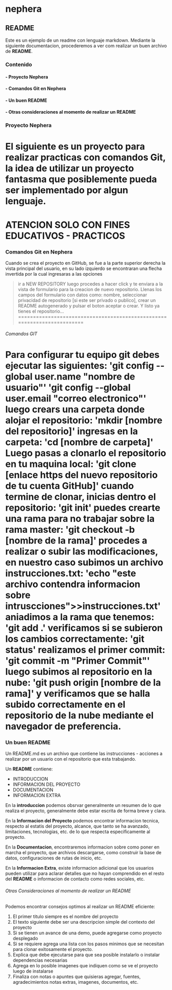 # nephera
## README

Este es un ejemplo de un readme con lenguaje markdown.
Mediante la siguiente documentacion, procederemos a ver com realizar un buen 
archivo de **README**.

### Contenido ### 

#### - Proyecto Nephera ####

#### - Comandos Git en Nephera ####

#### - Un buen README ####

#### - Otras consideraciones al momento de realizar un README ####


### Proyecto Nephera

El siguiente es un proyecto para realizar practicas con comandos Git, 
la idea de utilizar un proyecto fantasma que posiblemente pueda
ser implementado por algun lenguaje.
====================================================================
ATENCION SOLO CON FINES EDUCATIVOS - PRACTICOS
====================================================================

### Comandos Git en Nephera


Cuando se crea el proyecto en GitHub, se fue a la parte superior derecha 
la vista principal del usuario, en su lado izquierdo se encontraran 
una flecha invertida por la cual ingresaras a las opciones 
>ir a NEW REPOSITORY
luego procedes a hacer click y te enviara a la vista de formulario
para la creacion de nuevo repositorio.
Llenas los campos del formulario con datos como: nombre, seleccionar 
privacidad de repositorio [si este ser privado o publico], crear un 
README autogenerado y pulsar el boton aceptar o crear.
Y listo ya tienes el repositorio...
========================================================================

###### Comandos GIT


Para configurar tu equipo git debes ejecutar las siguientes:
'git config --global user.name "nombre de usuario"'
'git config --global user.email "correo electronico"'
luego crears una carpeta donde alojar el repositorio:
'mkdir [nombre del repositorio]'
ingresas en la carpeta:
'cd [nombre de carpeta]'
Luego pasas a clonarlo el repositorio en tu maquina local:
'git clone [enlace https del nuevo repositorio de tu cuenta GitHub]'
cuando termine de clonar, inicias dentro el repositorio:
'git init'
puedes crearte una rama para no trabajar sobre la rama master:
'git checkout -b [nombre de la rama]'
procedes a realizar o subir las modificaciones, en nuestro caso
subimos un archivo instrucciones.txt:
'echo "este archivo contendra informacion sobre intruscciones">>instrucciones.txt'
aniadimos a la rama que tenemos:
'git add .'
verificamos si se subieron los cambios correctamente:
'git status'
realizamos el primer commit:
'git commit -m "Primer Commit"'
luego subimos al repositorio en la nube:
'git push origin [nombre de la rama]'
y verificamos que se halla subido correctamente en el repositorio de la nube
mediante el navegador de preferencia.
==========================================================================

### Un buen README


Un README.md es un archivo que contiene las instrucciones - acciones 
a realizar por un usuario con el repositorio que esta trabajando.

Un **README** contiene: 
- INTRODUCCION
- INFORMACION DEL PROYECTO
- DOCUMENTACION
- INFORMACION EXTRA

En la __introduccion__ podemos obsrvar generalmente un resumen de lo que 
realiza el proyecto, generalmente debe estar escrita de forma breve y
clara.

En la __Informacion del Proyecto__ podemos encontrar informacion tecnica, 
respecto al estatis del proyecto, alcance, que tanto se ha avanzado, 
limitaciones, tecnologias, etc. de lo que respecta especificamente al 
proyecto.

En la __Documentacion__, encontraremos informacion sobre como poner en marcha
el proyecto, que archivos descargarse, como construir la base de datos,
configuraciones de rutas de inicio, etc.

En la __Informacion Extra__, existe informacion adicional que los usuarios
pueden utilizar para aclarar detalles que no hayan comprendido en el resto
del **README** o informacion de contacto como redes sociales, etc.

###### Otras Consideraciones al momento de realizar un README


Podemos encontrar consejos optimos al realizar un README eficiente:
1. El primer titulo siempre es el nombre del proyecto
2. El texto siguiente debe ser una descripcion simple del contexto del proyecto
3. Si se tienen un avance de una demo, puede agregarse como proyecto desplegado
4. Si se requiere agrega una lista con los pasos minimos que se necesitan para
	clonar exitosamente el proyecto.
5. Explica que debe ejecutarse para que sea posible instalarlo o instalar 
	dependencias necesarias
6. Agrega en lo posible imagenes que indiquen como se ve el proyecto luego de instalarse
7. Finaliza con notas o apuntes que quisieras agregar, fuentes, agradecimientos
	notas extras, imagenes, documentos, etc.
